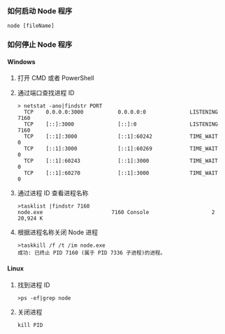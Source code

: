 ### 如何启动 Node 程序

```shell
node [fileName]
```

### 如何停止 Node 程序

#### Windows 

1. 打开 CMD 或者 PowerShell

2. 通过端口查找进程 ID

   ```shell
   > netstat -ano|findstr PORT
     TCP    0.0.0.0:3000           0.0.0.0:0              LISTENING       7160
     TCP    [::]:3000              [::]:0                 LISTENING       7160
     TCP    [::1]:3000             [::1]:60242            TIME_WAIT       0
     TCP    [::1]:3000             [::1]:60269            TIME_WAIT       0
     TCP    [::1]:60243            [::1]:3000             TIME_WAIT       0
     TCP    [::1]:60270            [::1]:3000             TIME_WAIT       0
   ```

3. 通过进程 ID 查看进程名称

   ```SHELL
   >tasklist |findstr 7160
   node.exe                      7160 Console                    2     20,924 K
   ```

4. 根据进程名称关闭 Node 进程

   ```shell
   >taskkill /f /t /im node.exe
   成功: 已终止 PID 7160 (属于 PID 7336 子进程)的进程。
   ```

#### Linux

1. 找到进程 ID

   ```shell
   >ps -ef|grep node
   ```

2. 关闭进程

   ```shell
   kill PID
   ```

   




